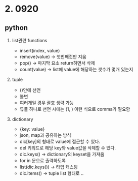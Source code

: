 # 2. 0920


## python

1. list관련 functions
   - insert(index, value)
   - remove(value) -> 첫번째것만 지움
   - pop() -> 마지막 요소 return하면서 삭제
   - count(value) -> list에 value에 해당하는 갯수가 몇개 있는지
  
2. tuple
   - ()안에 선언
   - 불변
   - 여러개일 경우 괄호 생략 가능
   - 튜플 하나로 선언 시에는 (1, ) 이런 식으로 comma가 필요함

3. dictionary
   - {key: value}
   - json, map과 공유하는 방식
   - dic[key]의 형태로 value에 접근할 수 있다.
   - del 키워드로 해당 key와 value값을 삭제할 수 있다.
   - dic.keys() -> dictionary의 keyset을 가져옴
   - for in 문으로 출력하도록
   - list(dic.keys()) -> 타입 캐스팅
   - dic.items() -> tuple list 형태로 ..